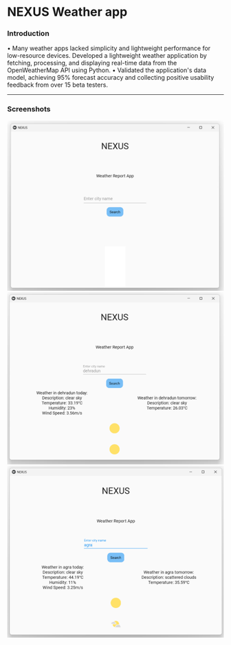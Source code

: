 # NEXUS Weather app
### **Introduction**
•	Many weather apps lacked simplicity and lightweight performance for low-resource devices. Developed a lightweight weather application by fetching, processing, and displaying real-time data from the OpenWeatherMap API using Python.
•	Validated the application's data model, achieving 95% forecast accuracy and collecting positive usability feedback from over 15 beta testers.

---
### **Screenshots**
<img src="screenshots/image2.png" width="600"/>
<img src="screenshots/image3.png" width="600"/>
<img src="screenshots/image4.png" width="600"/>
